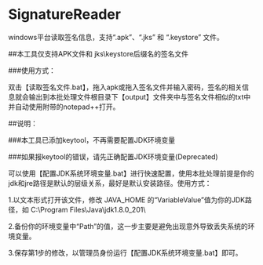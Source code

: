 # SignatureReader
windows平台读取签名信息，支持“.apk”、“.jks” 和 “.keystore” 文件。

    
##本工具仅支持APK文件和 jks\keystore后缀名的签名文件

###使用方式：

双击【读取签名文件.bat】，拖入apk或拖入签名文件并输入密码，签名的相关信息就会输出到本批处理文件根目录下【output】文件夹中与签名文件相似的txt中并自动使用附带的notepad++打开。



##说明：

###本工具已添加keytool，不再需要配置JDK环境变量

###如果报keytool的错误，请先正确配置JDK环境变量(Deprecated)

可以使用【配置JDK系统环境变量.bat】进行快速配置，使用本批处理前提是你的jdk和jre路径是默认的层级关系，最好是默认安装路径。使用方式：

1.以文本形式打开该文件，修改 JAVA_HOME 的“VariableValue”值为你的JDK路径，如 C:\Program Files\Java\jdk1.8.0_201\

2.备份你的环境变量中“Path”的值，这一步主要是避免出现意外导致丢失系统的环境变量。

3.保存第1步的修改，以管理员身份运行【配置JDK系统环境变量.bat】即可。
